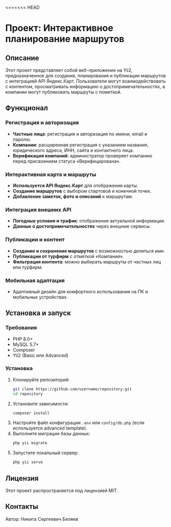 <<<<<<< HEAD
# Проект: Интерактивное планирование маршрутов

## Описание
Этот проект представляет собой веб-приложение на Yii2, предназначенное для создания, планирования и публикации маршрутов с интеграцией API Яндекс.Карт. Пользователи могут взаимодействовать с контентом, просматривать информацию о достопримечательностях, а компании могут публиковать маршруты с пометкой.

## Функционал
### Регистрация и авторизация
- **Частные лица**: регистрация и авторизация по имени, email и паролю.
- **Компании**: расширенная регистрация с указанием названия, юридического адреса, ИНН, сайта и контактного лица.
- **Верификация компаний**: администратор проверяет компанию перед присвоением статуса «Верифицирована».

### Интерактивная карта и маршруты
- **Используется API Яндекс.Карт** для отображения карты.
- **Создание маршрутов** с выбором стартовой и конечной точек.
- **Добавление заметок, фото и описаний** к маршрутам.

### Интеграция внешних API
- **Погодные условия и трафик**: отображение актуальной информации.
- **Данные о достопримечательностях** через внешние сервисы.

### Публикации и контент
- **Создание и сохранение маршрутов** с возможностью делиться ими.
- **Публикации от турфирм** с отметкой «Компания».
- **Фильтрация контента**: можно выбирать маршруты от частных лиц или турфирм.

### Мобильная адаптация
- Адаптивный дизайн для комфортного использования на ПК и мобильных устройствах.

## Установка и запуск
### Требования
- PHP 8.0+
- MySQL 5.7+
- Composer
- Yii2 (Basic или Advanced)

### Установка
1. Клонируйте репозиторий:
   ```bash
   git clone https://github.com/username/repository.git
   cd repository
   ```
2. Установите зависимости:
   ```bash
   composer install
   ```
3. Настройте файл конфигурации `.env` или `config/db.php` (если используется advanced template).
4. Выполните миграции базы данных:
   ```bash
   php yii migrate
   ```
5. Запустите локальный сервер:
   ```bash
   php yii serve
   ```

## Лицензия
Этот проект распространяется под лицензией MIT.

## Контакты
Автор: Никита Сергеевич Беляев